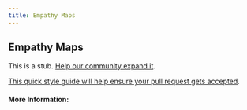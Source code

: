 ```yaml
---
title: Empathy Maps
---
```


## Empathy Maps

This is a stub. [Help our community expand it](https://github.com/freeCodeCamp/guide-articles/tree/master/articles/Design/User-Experience-Research/Empathy-Maps/index.md).

[This quick style guide will help ensure your pull request gets accepted](https://github.com/freeCodeCamp/guide-articles/blob/master/README.md).

<!-- The article goes here, in GitHub-flavored Markdown. Feel free to add YouTube videos, images, and CodePen/JSBin embeds  -->

#### More Information:
<!-- Please add any articles you think might be helpful to read before writing the article -->



